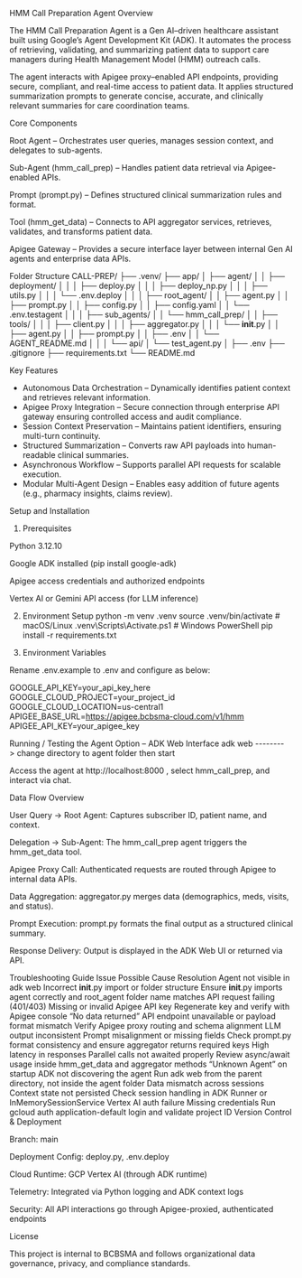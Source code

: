 HMM Call Preparation Agent
Overview

The HMM Call Preparation Agent is a Gen AI–driven healthcare assistant built using Google’s Agent Development Kit (ADK).
It automates the process of retrieving, validating, and summarizing patient data to support care managers during Health Management Model (HMM) outreach calls.

The agent interacts with Apigee proxy–enabled API endpoints, providing secure, compliant, and real-time access to patient data.
It applies structured summarization prompts to generate concise, accurate, and clinically relevant summaries for care coordination teams.

Core Components

Root Agent – Orchestrates user queries, manages session context, and delegates to sub-agents.

Sub-Agent (hmm_call_prep) – Handles patient data retrieval via Apigee-enabled APIs.

Prompt (prompt.py) – Defines structured clinical summarization rules and format.

Tool (hmm_get_data) – Connects to API aggregator services, retrieves, validates, and transforms patient data.

Apigee Gateway – Provides a secure interface layer between internal Gen AI agents and enterprise data APIs.

Folder Structure
CALL-PREP/
├── .venv/
├── app/
│   ├── agent/
│   │   ├── deployment/
│   │   │   ├── deploy.py
│   │   │   ├── deploy_np.py
│   │   │   ├── utils.py
│   │   │   └── .env.deploy
│   │
│   ├── root_agent/
│   │   ├── agent.py
│   │   ├── prompt.py
│   │   ├── config.py
│   │   ├── config.yaml
│   │   └── .env.testagent
│   │
│   ├── sub_agents/
│   │   └── hmm_call_prep/
│   │       ├── tools/
│   │       │   ├── client.py
│   │       │   ├── aggregator.py
│   │       │   └── __init__.py
│   │       ├── agent.py
│   │       ├── prompt.py
│   │       ├── .env
│   │       └── AGENT_README.md
│   │
│   └── api/
│       └── test_agent.py
│
├── .env
├── .gitignore
├── requirements.txt
└── README.md

Key Features

- Autonomous Data Orchestration – Dynamically identifies patient context and retrieves relevant information.
- Apigee Proxy Integration – Secure connection through enterprise API gateway ensuring controlled access and audit compliance.
- Session Context Preservation – Maintains patient identifiers, ensuring multi-turn continuity.
- Structured Summarization – Converts raw API payloads into human-readable clinical summaries.
- Asynchronous Workflow – Supports parallel API requests for scalable execution.
- Modular Multi-Agent Design – Enables easy addition of future agents (e.g., pharmacy insights, claims review).

Setup and Installation
1. Prerequisites

Python 3.12.10

Google ADK installed (pip install google-adk)

Apigee access credentials and authorized endpoints

Vertex AI or Gemini API access (for LLM inference)

2. Environment Setup
python -m venv .venv
source .venv/bin/activate     # macOS/Linux
.venv\Scripts\Activate.ps1    # Windows PowerShell
pip install -r requirements.txt

3. Environment Variables

Rename .env.example to .env and configure as below:

GOOGLE_API_KEY=your_api_key_here
GOOGLE_CLOUD_PROJECT=your_project_id
GOOGLE_CLOUD_LOCATION=us-central1
APIGEE_BASE_URL=https://apigee.bcbsma-cloud.com/v1/hmm
APIGEE_API_KEY=your_apigee_key

Running / Testing the Agent
Option  – ADK Web Interface
adk web --------> change directory to agent folder then start 


Access the agent at http://localhost:8000
, select hmm_call_prep, and interact via chat.


Data Flow Overview

User Query → Root Agent: Captures subscriber ID, patient name, and context.

Delegation → Sub-Agent: The hmm_call_prep agent triggers the hmm_get_data tool.

Apigee Proxy Call: Authenticated requests are routed through Apigee to internal data APIs.

Data Aggregation: aggregator.py merges data (demographics, meds, visits, and status).

Prompt Execution: prompt.py formats the final output as a structured clinical summary.

Response Delivery: Output is displayed in the ADK Web UI or returned via API.

Troubleshooting Guide
Issue	Possible Cause	Resolution
Agent not visible in adk web	Incorrect __init__.py import or folder structure	Ensure __init__.py imports agent correctly and root_agent folder name matches
API request failing (401/403)	Missing or invalid Apigee API key	Regenerate key and verify with Apigee console
“No data returned”	API endpoint unavailable or payload format mismatch	Verify Apigee proxy routing and schema alignment
LLM output inconsistent	Prompt misalignment or missing fields	Check prompt.py format consistency and ensure aggregator returns required keys
High latency in responses	Parallel calls not awaited properly	Review async/await usage inside hmm_get_data and aggregator methods
“Unknown Agent” on startup	ADK not discovering the agent	Run adk web from the parent directory, not inside the agent folder
Data mismatch across sessions	Context state not persisted	Check session handling in ADK Runner or InMemorySessionService
Vertex AI auth failure	Missing credentials	Run gcloud auth application-default login and validate project ID
Version Control & Deployment

Branch: main

Deployment Config: deploy.py, .env.deploy

Cloud Runtime: GCP Vertex AI (through ADK runtime)

Telemetry: Integrated via Python logging and ADK context logs

Security: All API interactions go through Apigee-proxied, authenticated endpoints

License

This project is internal to BCBSMA and follows organizational data governance, privacy, and compliance standards.
